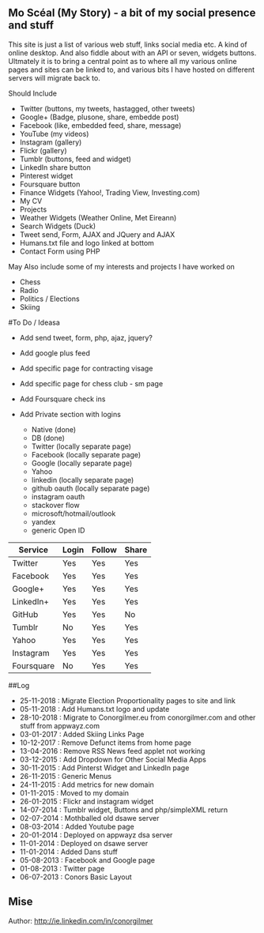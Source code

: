 ## Mo Scéal (My Story) - a bit of my social presence and stuff

This site is just a list of various web stuff, links social media etc. A kind of online desktop.
And also fiddle about with an API or seven, widgets buttons. Ultmately it is to bring a central point as to where all my various online pages and sites can be linked to, and various bits I have hosted on different servers will migrate back to. 

Should Include
- Twitter (buttons, my tweets, hastagged, other tweets)
- Google+ (Badge, plusone, share, embedde post)
- Facebook (like, embedded feed, share, message)
- YouTube (my videos)
- Instagram (gallery)
- Flickr (gallery)
- Tumblr (buttons, feed and widget)
- LinkedIn share button
- Pinterest widget
- Foursquare button
- Finance Widgets (Yahoo!, Trading View, Investing.com)
- My CV
- Projects
- Weather Widgets (Weather Online, Met Eireann)
- Search Widgets (Duck)
- Tweet send, Form, AJAX and JQuery and AJAX
- Humans.txt file and logo linked at bottom
- Contact Form using PHP

May Also include some of my interests and projects I have worked on
- Chess
- Radio
- Politics / Elections
- Skiing

#To Do / Ideasa
- Add send tweet, form, php, ajaz, jquery?
- Add google plus feed
- Add specific page for contracting visage
- Add specific page for chess club - sm page
- Add Foursquare check ins

- Add Private section with logins
  - Native (done)
  - DB (done)
  - Twitter (locally separate page)
  - Facebook (locally separate page)
  - Google (locally separate page)
  - Yahoo
  - linkedin (locally separate page)
  - github oauth (locally separate page)
  - instagram oauth
  - stackover flow
  - microsoft/hotmail/outlook
  - yandex
  - generic Open ID

Service  | Login | Follow | Share 
------------- | ------------- | ------------- | -------------
Twitter  | Yes | Yes | Yes
Facebook  | Yes | Yes | Yes
Google+  | Yes | Yes | Yes
LinkedIn+  | Yes | Yes | Yes
GitHub  | Yes | Yes | No
Tumblr  | No | Yes | Yes
Yahoo  | Yes | Yes | Yes
Instagram  | Yes | Yes | Yes
Foursquare  | No | Yes | Yes

##Log
- 25-11-2018 : Migrate Election Proportionality pages to site and link
- 05-11-2018 : Add Humans.txt logo and update
- 28-10-2018 : Migrate to Conorgilmer.eu from conorgilmer.com and other stuff from  appwayz.com 
- 03-01-2017 : Added Skiing Links Page
- 10-12-2017 : Remove Defunct items from home page
- 13-04-2016 : Remove RSS News feed applet not working 
- 03-12-2015 : Add Dropdown for Other Social Media Apps
- 30-11-2015 : Add Pinterst Widget and LinkedIn page 
- 26-11-2015 : Generic Menus
- 24-11-2015 : Add metrics for new domain
- 01-11-2015 : Moved to my domain
- 26-01-2015 : Flickr and instagram widget
- 14-07-2014 : Tumblr widget, Buttons and php/simpleXML return
- 02-07-2014 : Mothballed old dsawe server
- 08-03-2014 : Added Youtube page
- 20-01-2014 : Deployed on appwayz dsa server
- 11-01-2014 : Deployed on dsawe server
- 11-01-2014 : Added Dans stuff
- 05-08-2013 : Facebook and Google page
- 01-08-2013 : Twitter page
- 06-07-2013 : Conors Basic Layout

## Mise
Author: http://ie.linkedin.com/in/conorgilmer



